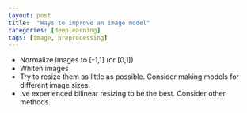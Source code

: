 ```yaml
---
layout: post
title:  "Ways to improve an image model"
categories: [deeplearning]
tags: [image, preprocessing]
---
```


- Normalize images to [-1,1] (or [0,1])
- Whiten images
- Try to resize them as little as possible. Consider making models for different image sizes.
- Ive experienced bilinear resizing to be the best. Consider other methods.
